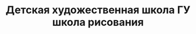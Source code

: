---
title: Детская художественная школа ГУ школа рисования
address: '69035, г. Запорожье, пр. Маяковского, 3-а'
tags:
  - Художественные школы
geometry:
  location:
    lat: 47.8431258
    lng: 35.12848330000001
  viewport:
    northeast:
      lat: 47.84454163029149
      lng: 35.1297242302915
    southwest:
      lat: 47.8418436697085
      lng: 35.1270262697085
name: Zaporizhzhya children's art school
photos:
  - height: 2160
    html_attributions:
      - >-
        <a
        href="https://maps.google.com/maps/contrib/111530877915916982391">Запорізька
        дитяча художня школа ЗДХШ</a>
    photo_reference: >-
      CmRaAAAA4gqbrftNrxCDYfoL1MjyWhVNtmDxeUqXByVC3wl6PF58dRN2XFTE4vrRfdJqlVMCdn7F0gCu5xCwgeBrA-z_o1J6XtmV1jA7jo8U72SGCL5_eMdFfBxIkM0E0RSi0nQAEhCFqIzb6V4tdY9oKzZpCnGHGhTwhXhglMHJy39qWOZST2emvwd9fw
    width: 3840
  - height: 2160
    html_attributions:
      - >-
        <a
        href="https://maps.google.com/maps/contrib/111530877915916982391">Запорізька
        дитяча художня школа ЗДХШ</a>
    photo_reference: >-
      CmRaAAAAFRP2BkxYCbawA1udVcTRrF6L8s6PcH8mHuiv3OI2cO4jX9k9nZDFRtZ1_QffNY5MBCWWWeeNZwb296_W2x1UY8yPblPVHyZm2fl9f2UrZkvoWAI2ai_qdtCfnxOWgnB_EhDj_UWh-1_YdWzIv9qa32V_GhQPDspaxOh04YGr-fL-PfwEQg3VHA
    width: 3840
  - height: 3000
    html_attributions:
      - >-
        <a
        href="https://maps.google.com/maps/contrib/111530877915916982391">Запорізька
        дитяча художня школа ЗДХШ</a>
    photo_reference: >-
      CmRaAAAAxJ_IO0evFVvGzgVXMa0xBZJKQ97bjxMpq7Iyd1-3__8NBiNN4UUWbqoOsF9ERnfERmIXpx2NR2AUKbKblo6SWHHRN-CMDvYRniISA1RNQw49jMaeluuRwUn-3wblwS3YEhCWsU78CuO_0s-8G0L6cm22GhTWtaFjMppwtJzssY-c07i3YAZ2zw
    width: 4000
  - height: 2160
    html_attributions:
      - >-
        <a
        href="https://maps.google.com/maps/contrib/111530877915916982391">Запорізька
        дитяча художня школа ЗДХШ</a>
    photo_reference: >-
      CmRaAAAAS5JV4R9mf3i_6OFN3P1I-YV1xg5TEVgz6ozHzjPg6Yyyi-6Eww72VttVHze7FSzCJV0G-nfCJ_aZcy5FDw7KWrvw8ILRZGKORkZQVfDamuWNjXB8qq9YDcU5KmQ1kPhSEhAfgb1vv4r7l0rtjgU4ihgmGhQFPxrIIiblxJ_Pj5oBs6nMLVRCtg
    width: 3840
  - height: 3000
    html_attributions:
      - >-
        <a
        href="https://maps.google.com/maps/contrib/111530877915916982391">Запорізька
        дитяча художня школа ЗДХШ</a>
    photo_reference: >-
      CmRaAAAAYebYCN316uqxbzu-qZcn0zPMquJuVgQDzrb7xnFxfeLB6X4mpqe8DnWi7LpMwVX2lMb1Yn5GgHEWL5OSHyGYZg5aQRlkkjoiv-PyJUDpfOSOqe1uMGZLjBEJr1P9dTsXEhBmlO3C5eFazEl7j1BDbdvYGhREpz_mLt2qv58xvkrfdJVMvzn4pA
    width: 4000
  - height: 3000
    html_attributions:
      - >-
        <a
        href="https://maps.google.com/maps/contrib/111530877915916982391">Запорізька
        дитяча художня школа ЗДХШ</a>
    photo_reference: >-
      CmRaAAAAiUBNjeHA_F8AgcYNFTM4badUjBE6JiEwsKM-iMfwFya1XcOg5AUlMY9yEpcH-VDH73Uptj28Zk-u5d6aysHdkxFIQg2D2yLPP4g7UJ0WodCxe8UQpi-xk5ZE6Ifv5AlLEhBDlqt6kXaBI6h9delr0jigGhT2fRPpsbUWPH3hj66CTOPJzb9nVg
    width: 4000
  - height: 3000
    html_attributions:
      - >-
        <a
        href="https://maps.google.com/maps/contrib/111530877915916982391">Запорізька
        дитяча художня школа ЗДХШ</a>
    photo_reference: >-
      CmRaAAAAxbZPwxJO4S4RYDRcxWVUDk4Km0qK5LSDmNdaHiBhQwU-ceHHuRgOTsmsm0a6_HPUSg5nZGrwduSrCZ6TWkK1ZcmRuYdV5kN9EWfmb5FKMuuLbNeAsup9aVC11bSvoreBEhDMN8IZF6YMLuXMcncQ-_xvGhSxurPvRxDjVEZm7LD_XDsKRvx0jw
    width: 4000
  - height: 2160
    html_attributions:
      - >-
        <a
        href="https://maps.google.com/maps/contrib/111530877915916982391">Запорізька
        дитяча художня школа ЗДХШ</a>
    photo_reference: >-
      CmRaAAAAeF5n6BNgZJoiW7J3LFXjA6dYqOqmHzLvOnyZk8uaBsHIhCKcX3Fw2AD5A0SW9atd620Jj5poCFV-NL4EEISpWXXzirs-9fZo_r8RFVHovm_jBipFgN6LVLHGsDF_5vpKEhCrHcnc2deqV8BaeG18-bSVGhRKv7gFicjFqP4iVx1CF2tZg9kXcA
    width: 3840
  - height: 3000
    html_attributions:
      - >-
        <a
        href="https://maps.google.com/maps/contrib/111530877915916982391">Запорізька
        дитяча художня школа ЗДХШ</a>
    photo_reference: >-
      CmRaAAAAjaxUXgps32URMPuhqUXy4jAkDhnX_0zgyJTN2CDu8BzGy54EgFF8dlUVvJ-isON514Qv2VX84tp7dQOiq7FFj_QX3UQv3J4ENUoY_uIHvq2VOBpQ6K8Qa7XfnMwmmYz4EhBFOJrSbF9-GyzJPDiQYZfVGhRvkD96eYo3rUiJKLt37vkLEFGx6Q
    width: 4000
  - height: 3000
    html_attributions:
      - >-
        <a
        href="https://maps.google.com/maps/contrib/111530877915916982391">Запорізька
        дитяча художня школа ЗДХШ</a>
    photo_reference: >-
      CmRaAAAAirG1Z1IgWcoAjl-5qz2PUuvCSk3QVzxqHeiLYO4fcdY6l5A8bnJv-MUWg3MU-GCu8Pu-Q4mLAh3k4oiDLexJz8VkoeAP_mHIjcLwOInyYLw6_VZNIPrvAiqMhAKMrAThEhAfA-aZ7h7Oq_54udgNi7AsGhSSwPJfdTBNxqz4aWy3f6qF1zG-2Q
    width: 4000
place_id: ChIJubIstjNn3EARmiFahWErdOo

---